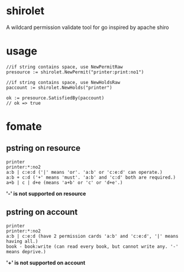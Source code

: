 shirolet
========

A wildcard permission validate tool for go inspired by apache shiro

# usage
	//if string contains space, use NewPermitRaw
	presource := shirolet.NewPermit("printer:print:no1")
	
	//if string contains space, use NewHoldsRaw
	paccount := shirolet.NewHolds("printer")
	
	ok := presource.SatisfiedBy(paccount)
	// ok => true

# fomate
## pstring on resource
	printer
	printer:*:no2
	a:b | c:e:d ('|' means 'or'. 'a:b' or 'c:e:d' can operate.)
	a:b + c:d ('+' means 'must'. 'a:b' and 'c:d' both are required.)
	a+b | c | d+e (means 'a+b' or 'c' or 'd+e'.)
**'-' is not supported on resource**

## pstring on account
	printer
	printer:*:no2
	a:b | c:e:d (have 2 permission cards 'a:b' and 'c:e:d', '|' means having all.)
	book - book:write (can read every book, but cannot write any. '-' means deprive.)
**'+' is not supported on account**
